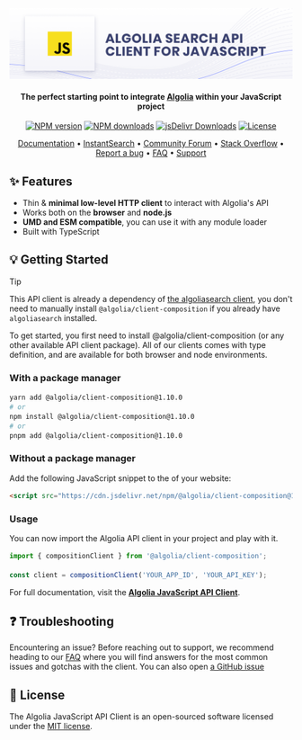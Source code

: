<p align="center">
  <a href="https://www.algolia.com">
    <img alt="Algolia for JavaScript" src="https://raw.githubusercontent.com/algolia/algoliasearch-client-common/master/banners/javascript.png" >
  </a>

  <h4 align="center">The perfect starting point to integrate <a href="https://algolia.com" target="_blank">Algolia</a> within your JavaScript project</h4>

  <p align="center">
    <a href="https://npmjs.org/package/@algolia/client-composition"><img src="https://img.shields.io/npm/v/@algolia/client-composition.svg?style=flat-square" alt="NPM version"></img></a>
    <a href="http://npm-stat.com/charts.html?package=@algolia/client-composition"><img src="https://img.shields.io/npm/dm/@algolia/client-composition.svg?style=flat-square" alt="NPM downloads"></a>
    <a href="https://www.jsdelivr.com/package/npm/@algolia/client-composition"><img src="https://data.jsdelivr.com/v1/package/npm/@algolia/client-composition/badge" alt="jsDelivr Downloads"></img></a>
    <a href="LICENSE"><img src="https://img.shields.io/badge/license-MIT-green.svg?style=flat-square" alt="License"></a>
  </p>
</p>

<p align="center">
  <a href="https://www.algolia.com/doc/libraries/javascript/" target="_blank">Documentation</a>  •
  <a href="https://www.algolia.com/doc/guides/building-search-ui/what-is-instantsearch/js/" target="_blank">InstantSearch</a>  •
  <a href="https://discourse.algolia.com" target="_blank">Community Forum</a>  •
  <a href="http://stackoverflow.com/questions/tagged/algolia" target="_blank">Stack Overflow</a>  •
  <a href="https://github.com/algolia/algoliasearch-client-javascript/issues" target="_blank">Report a bug</a>  •
  <a href="https://www.algolia.com/doc/libraries/javascript/v5/" target="_blank">FAQ</a>  •
  <a href="https://alg.li/support" target="_blank">Support</a>
</p>

## ✨ Features

- Thin & **minimal low-level HTTP client** to interact with Algolia's API
- Works both on the **browser** and **node.js**
- **UMD and ESM compatible**, you can use it with any module loader
- Built with TypeScript

## 💡 Getting Started

> [!TIP]
> This API client is already a dependency of [the algoliasearch client](https://www.npmjs.com/package/algoliasearch), you don't need to manually install `@algolia/client-composition` if you already have `algoliasearch` installed.

To get started, you first need to install @algolia/client-composition (or any other available API client package).
All of our clients comes with type definition, and are available for both browser and node environments.

### With a package manager

```bash
yarn add @algolia/client-composition@1.10.0
# or
npm install @algolia/client-composition@1.10.0
# or
pnpm add @algolia/client-composition@1.10.0
```

### Without a package manager

Add the following JavaScript snippet to the <head> of your website:

```html
<script src="https://cdn.jsdelivr.net/npm/@algolia/client-composition@1.10.0/dist/builds/browser.umd.js"></script>
```

### Usage

You can now import the Algolia API client in your project and play with it.

```js
import { compositionClient } from '@algolia/client-composition';

const client = compositionClient('YOUR_APP_ID', 'YOUR_API_KEY');
```

For full documentation, visit the **[Algolia JavaScript API Client](https://www.algolia.com/doc/libraries/javascript/v5/methods/composition/)**.

## ❓ Troubleshooting

Encountering an issue? Before reaching out to support, we recommend heading to our [FAQ](https://www.algolia.com/doc/libraries/javascript/v5/) where you will find answers for the most common issues and gotchas with the client. You can also open [a GitHub issue](https://github.com/algolia/api-clients-automation/issues/new?assignees=&labels=&projects=&template=Bug_report.md)

## 📄 License

The Algolia JavaScript API Client is an open-sourced software licensed under the [MIT license](LICENSE).
